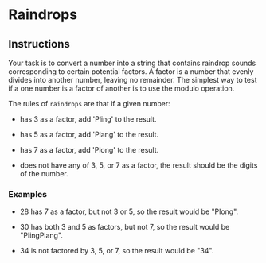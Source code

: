 # Raindrops

## Instructions
Your task is to convert a number into a string that contains raindrop sounds corresponding to certain potential factors. A factor is a number that evenly divides into another number, leaving no remainder. The simplest way to test if a one number is a factor of another is to use the modulo operation.

The rules of `raindrops` are that if a given number:

- has 3 as a factor, add 'Pling' to the result.

- has 5 as a factor, add 'Plang' to the result.

- has 7 as a factor, add 'Plong' to the result.

- does not have any of 3, 5, or 7 as a factor, the result should be the digits of the number.

### Examples
- 28 has 7 as a factor, but not 3 or 5, so the result would be "Plong".

- 30 has both 3 and 5 as factors, but not 7, so the result would be "PlingPlang".

- 34 is not factored by 3, 5, or 7, so the result would be "34".